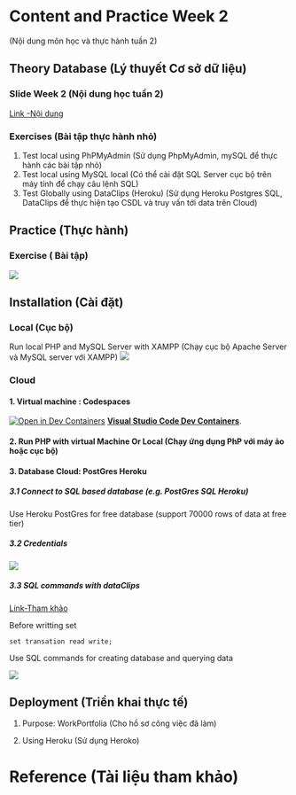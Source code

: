 # Content and Practice Week 2
(Nội dung môn học và thực hành tuần 2)


## Theory Database (Lý thuyết Cơ sở dữ liệu)

### Slide Week 2 (Nội dung học tuần 2)

[Link -Nội dung](https://nglthu.github.io/Database/Slide/LTWebAd_02_PHP-MySQL_LTN.pdf)

### Exercises (Bài tập thực hành nhỏ)

1. Test local using PhPMyAdmin (Sử dụng PhpMyAdmin, mySQL để thực hành các bài tập nhỏ)
2. Test local using MySQL local (Có thể cài đặt SQL Server cục bộ trên máy tính để chạy câu lệnh SQL)
3. Test Globally using DataClips (Heroku) (Sử dụng Heroku Postgres SQL, DataClips để thực hiện tạo CSDL và truy vấn tới data trên Cloud)

## Practice (Thực hành)

### Exercise ( Bài tập)
  

<img src="https://nglthu.github.io/Database/img/Baitap.png">


## Installation (Cài đặt)

### Local (Cục bộ)

Run local PHP and MySQL Server with XAMPP (Chạy cục bộ Apache Server và MySQL server với XAMPP)
<img src="https://nglthu.github.io/Database/img/XAMPP.png">

### Cloud 

#### 1. Virtual machine : Codespaces
   [![Open in Dev Containers](https://img.shields.io/static/v1?label=Dev%20Containers&message=Open&color=blue&logo=visualstudiocode)](https://vscode.dev/redirect?url=vscode://ms-vscode-remote.remote-containers/cloneInVolume?url=https://github.com/microsoft/vscode-remote-try-php)
**[Visual Studio Code Dev Containers](https://aka.ms/vscode-remote/containers)**.

#### 2. Run PHP with virtual Machine Or Local (Chạy ứng dụng PhP với máy ảo hoặc cục bộ)

#### 3. Database Cloud: PostGres Heroku

##### 3.1 Connect to SQL based database (e.g. PostGres SQL Heroku)

Use Heroku PostGres for free database (support 70000 rows of data at free tier)

##### 3.2 Credentials

<img src="https://nglthu.github.io/Database/img/accessInfo.png">

##### 3.3 SQL commands with dataClips

[Link-Tham khảo](https://dev.to/danielmabadeje/how-to-create-tables-on-heroku-postgresql-1n42)

Before writting set
```
set transation read write;
```
Use SQL commands for creating database and querying data

<img src="https://nglthu.github.io/Database/img/table_query.png">

## Deployment (Triển khai thực tế)

1. Purpose: WorkPortfolia (Cho hồ sơ công việc đã làm)

2. Using Heroku (Sử dụng Heroko)

# Reference (Tài liệu tham khảo)





